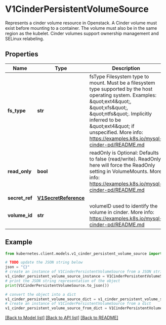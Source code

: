 # V1CinderPersistentVolumeSource

Represents a cinder volume resource in Openstack. A Cinder volume must exist before mounting to a container. The volume must also be in the same region as the kubelet. Cinder volumes support ownership management and SELinux relabeling.

## Properties

Name | Type | Description | Notes
------------ | ------------- | ------------- | -------------
**fs_type** | **str** | fsType Filesystem type to mount. Must be a filesystem type supported by the host operating system. Examples: \&quot;ext4\&quot;, \&quot;xfs\&quot;, \&quot;ntfs\&quot;. Implicitly inferred to be \&quot;ext4\&quot; if unspecified. More info: https://examples.k8s.io/mysql-cinder-pd/README.md | [optional] 
**read_only** | **bool** | readOnly is Optional: Defaults to false (read/write). ReadOnly here will force the ReadOnly setting in VolumeMounts. More info: https://examples.k8s.io/mysql-cinder-pd/README.md | [optional] 
**secret_ref** | [**V1SecretReference**](V1SecretReference.md) |  | [optional] 
**volume_id** | **str** | volumeID used to identify the volume in cinder. More info: https://examples.k8s.io/mysql-cinder-pd/README.md | 

## Example

```python
from kubernetes.client.models.v1_cinder_persistent_volume_source import V1CinderPersistentVolumeSource

# TODO update the JSON string below
json = "{}"
# create an instance of V1CinderPersistentVolumeSource from a JSON string
v1_cinder_persistent_volume_source_instance = V1CinderPersistentVolumeSource.from_json(json)
# print the JSON string representation of the object
print(V1CinderPersistentVolumeSource.to_json())

# convert the object into a dict
v1_cinder_persistent_volume_source_dict = v1_cinder_persistent_volume_source_instance.to_dict()
# create an instance of V1CinderPersistentVolumeSource from a dict
v1_cinder_persistent_volume_source_from_dict = V1CinderPersistentVolumeSource.from_dict(v1_cinder_persistent_volume_source_dict)
```
[[Back to Model list]](../README.md#documentation-for-models) [[Back to API list]](../README.md#documentation-for-api-endpoints) [[Back to README]](../README.md)


